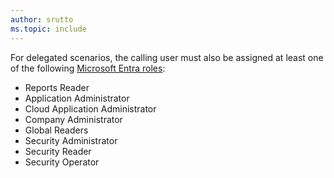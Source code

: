 ```yaml
---
author: srutto
ms.topic: include
---
```


For delegated scenarios, the calling user must also be assigned at least one of the following [Microsoft Entra roles](/azure/active-directory/roles/permissions-reference?toc=%2Fgraph%2Ftoc.json):

- Reports Reader
- Application Administrator
- Cloud Application Administrator
- Company Administrator
- Global Readers
- Security Administrator
- Security Reader
- Security Operator
